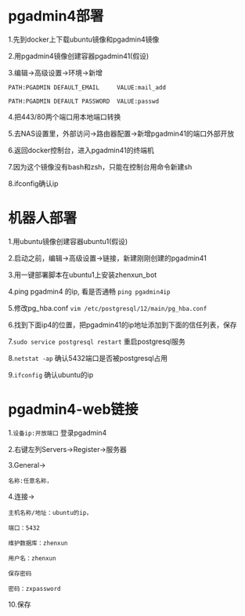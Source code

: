 # pgadmin4部署

  1.先到docker上下载ubuntu镜像和pgadmin4镜像
  
  2.用pgadmin4镜像创建容器pgadmin41(假设)
  
  3.编辑->高级设置->环境->新增
  
    PATH:PGADMIN DEFAULT_EMAIL     VALUE:mail_add
    
    PATH:PGADMIN DEFAULT PASSWORD  VALUE:passwd
  
  4.把443/80两个端口用本地端口转换
  
  5.去NAS设置里，外部访问->路由器配置->新增pgadmin41的端口外部开放
  
  6.返回docker控制台，进入pgadmin41的终端机
  
  7.因为这个镜像没有bash和zsh，只能在控制台用命令新建sh
  
  8.ifconfig确认ip
  
# 机器人部署
  
  1.用ubuntu镜像创建容器ubuntu1(假设)
  
  2.启动之前，编辑->高级设置->链接，新建刚刚创建的pgadmin41
  
  3.用一键部署脚本在ubuntu1上安装zhenxun_bot
  
  4.ping pgadmin4 的ip, 看是否通畅 ```ping pgadmin4ip```
  
  5.修改pg_hba.conf ```vim /etc/postgresql/12/main/pg_hba.conf```
  
  6.找到下面ip4的位置，把pgadmin41的ip地址添加到下面的信任列表，保存
  
  7.```sudo service postgresql restart``` 重启postgresql服务
  
  8.```netstat -ap``` 确认5432端口是否被postgresql占用
  
  9.```ifconfig``` 确认ubuntu的ip
 
# pgadmin4-web链接

  1.```设备ip:开放端口``` 登录pgadmin4
  
  2.右键左列Servers->Register->服务器
  
  3.General->
  
    名称:任意名称，
  
  4.连接->
    
    主机名称/地址：ubuntu的ip，
  
    端口：5432
  
    维护数据库：zhenxun
  
    用户名：zhenxun
  
    保存密码
  
    密码：zxpassword
  
  10.保存

